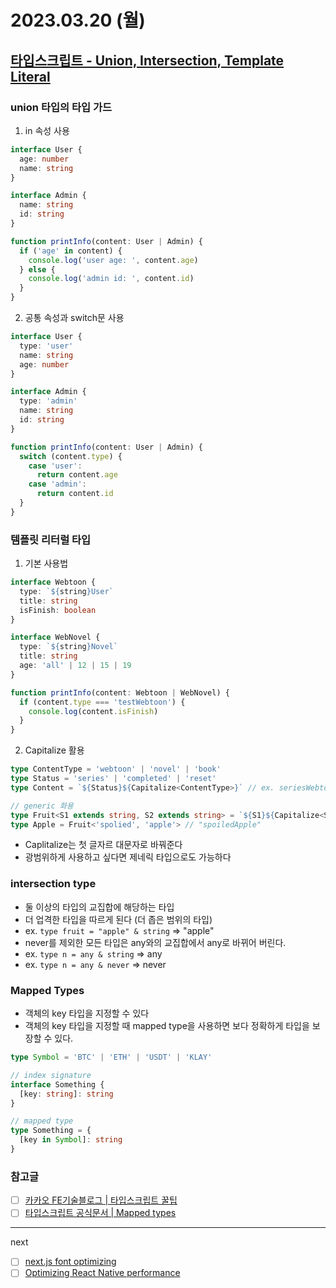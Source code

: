 # 2023.03.20 (월)

## [타입스크립트 - Union, Intersection, Template Literal](https://fe-developers.kakaoent.com/2022/221124-typescript-tip/)

### union 타입의 타입 가드

1. in 속성 사용

```ts
interface User {
  age: number
  name: string
}

interface Admin {
  name: string
  id: string
}

function printInfo(content: User | Admin) {
  if ('age' in content) {
    console.log('user age: ', content.age)
  } else {
    console.log('admin id: ', content.id)
  }
}
```

2. 공통 속성과 switch문 사용

```ts
interface User {
  type: 'user'
  name: string
  age: number
}

interface Admin {
  type: 'admin'
  name: string
  id: string
}

function printInfo(content: User | Admin) {
  switch (content.type) {
    case 'user':
      return content.age
    case 'admin':
      return content.id
  }
}
```

### 템플릿 리터럴 타입

1. 기본 사용법

```ts
interface Webtoon {
  type: `${string}User`
  title: string
  isFinish: boolean
}

interface WebNovel {
  type: `${string}Novel`
  title: string
  age: 'all' | 12 | 15 | 19
}

function printInfo(content: Webtoon | WebNovel) {
  if (content.type === 'testWebtoon') {
    console.log(content.isFinish)
  }
}
```

2. Capitalize 활용

```ts
type ContentType = 'webtoon' | 'novel' | 'book'
type Status = 'series' | 'completed' | 'reset'
type Content = `${Status}${Capitalize<ContentType>}` // ex. seriesWebtoon, completedNovel, restBook, ...

// generic 화용
type Fruit<S1 extends string, S2 extends string> = `${S1}${Capitalize<S2>}`
type Apple = Fruit<'spolied', 'apple'> // "spoiledApple"
```

- Caplitalize는 첫 글자르 대문자로 바꿔준다
- 광범위하게 사용하고 싶다면 제네릭 타입으로도 가능하다

### intersection type

- 둘 이상의 타입의 교집합에 해당하는 타입
- 더 업격한 타입을 따르게 된다 (더 좁은 범위의 타입)
- ex. `type fruit = "apple" & string` => "apple"
- never를 제외한 모든 타입은 any와의 교집합에서 any로 바뀌어 버린다.
- ex. `type n = any & string` => any
- ex. `type n = any & never` => never

### Mapped Types

- 객체의 key 타입을 지정할 수 있다
- 객체의 key 타입을 지정할 때 mapped type을 사용하면 보다 정확하게 타입을 보장할 수 있다.

```ts
type Symbol = 'BTC' | 'ETH' | 'USDT' | 'KLAY'

// index signature
interface Something {
  [key: string]: string
}

// mapped type
type Something = {
  [key in Symbol]: string
}
```

### 참고글

- [ ] [카카오 FE기술블로그 | 타입스크립트 꿀팁](https://fe-developers.kakaoent.com/2021/211012-typescript-tip/)
- [ ] [타입스크립트 공식문서 | Mapped types](https://www.typescriptlang.org/docs/handbook/2/mapped-types.html)

---

next

- [ ] [next.js font optimizing](https://nextjs.org/docs/basic-features/font-optimization)
- [ ] [Optimizing React Native performance](https://blog.logrocket.com/optimize-react-native-performance/#adjust-image-sizes)
